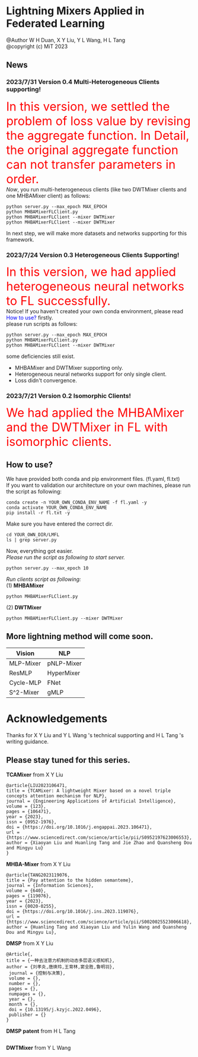 # Lightning Mixers Applied in Federated Learning 
@Author W H Duan, X Y Liu, Y L Wang, H L Tang   
@copyright (c) MiT 2023
## News
### 2023/7/31 Version 0.4 Multi-Heterogeneous Clients supporting!  
<font size="6" color="red">In this version, we settled the problem of loss value by revising the aggregate function.
In Detail, the original aggregate function can not transfer parameters in order.</font>  
*Now*, you run multi-heterogeneous clients (like two DWTMixer clients and one MHBAMixer client) as follows:  
```shell
python server.py --max_epoch MAX_EPOCH
python MHBAMixerFLClient.py 
python MHBAMixerFLClient --mixer DWTMixer
python MHBAMixerFLClient --mixer DWTMixer
```  
In next step, we will make more datasets and networks supporting for this framework.
### 2023/7/24 Version 0.3 Heterogeneous Clients Supporting!  
<font size="6" color="red">In this version, we had applied heterogeneous neural networks to FL successfully. </font>  
Notice! If you haven't created your own conda environment, please read <font color="blue">How to use?</font> firstly.  
please run scripts as follows:  
```shell
python server.py --max_epoch MAX_EPOCH
python MHBAMixerFLClient.py 
python MHBAMixerFLClient --mixer DWTMixer
```
some deficiencies still exist.  
- MHBAMixer and DWTMixer supporting only.  
- Heterogeneous neural networks support for only single client.  
- Loss didn't convergence.
### 2023/7/21 Version 0.2 Isomorphic Clients!
<font size=6 color="red">We had applied the MHBAMixer 
and the DWTMixer in FL with isomorphic clients.</font>  

## How to use?
We have provided both conda and pip environment files. (fl.yaml, fl.txt)  
If you want to validation our architecture on your own machines, please run the script as following:  
```shell
conda create -n YOUR_OWN_CONDA_ENV_NAME -f fl.yaml -y 
conda activate YOUR_OWN_CONDA_ENV_NAME
pip install -r fl.txt -y
```
Make sure you have entered the correct dir.  
```shell
cd YOUR_OWN_DIR/LMFL 
ls | grep server.py
```
Now, everything got easier.  
_Please run the script as following to start server._ 
```shell
python server.py --max_epoch 10
```  
_Run clients script as following:_  
(1) **MHBAMixer** 
```shell
python MHBAMixerFLClient.py
```
(2) **DWTMixer**
```shell
python MHBAMixerFLClient.py --mixer DWTMixer
```
## More lightning method will come soon.  
| Vision    | NLP        |
|-----------|------------|
| MLP-Mixer | pNLP-Mixer |
| ResMLP    | HyperMixer |
| Cycle-MLP | FNet       |
| S^2-Mixer | gMLP       |  
# Acknowledgements
Thanks for X Y Liu and Y L Wang 's technical supporting and H L Tang 's writing guidance.  
## Please stay tuned for this series.  
**TCAMixer** from X Y Liu  
```
@article{LIU2023106471,
title = {TCAMixer: A lightweight Mixer based on a novel triple concepts attention mechanism for NLP},
journal = {Engineering Applications of Artificial Intelligence},
volume = {123},
pages = {106471},
year = {2023},
issn = {0952-1976},
doi = {https://doi.org/10.1016/j.engappai.2023.106471},
url = {https://www.sciencedirect.com/science/article/pii/S0952197623006553},
author = {Xiaoyan Liu and Huanling Tang and Jie Zhao and Quansheng Dou and Mingyu Lu}
}
```
**MHBA-Mixer** from X Y Liu  
```
@article{TANG2023119076,
title = {Pay attention to the hidden semanteme},
journal = {Information Sciences},
volume = {640},
pages = {119076},
year = {2023},
issn = {0020-0255},
doi = {https://doi.org/10.1016/j.ins.2023.119076},
url = {https://www.sciencedirect.com/science/article/pii/S0020025523006618},
author = {Huanling Tang and Xiaoyan Liu and Yulin Wang and Quansheng Dou and Mingyu Lu},
```
**DMSP** from X Y Liu  
```
@Article{,
title = {一种去注意力机制的动态多层语义感知机},
author = {刘孝炎,唐焕玲,王育林,窦全胜,鲁明羽},
 journal = {控制与决策},
 volume = {},
 number = {},
 pages = {},
 numpages = {},
 year = {},
 month = {},
 doi = {10.13195/j.kzyjc.2022.0496},
 publisher = {}
}
```
**DMSP patent** from H L Tang  
```

```
**DWTMixer** from Y L Wang  
``` 

```
